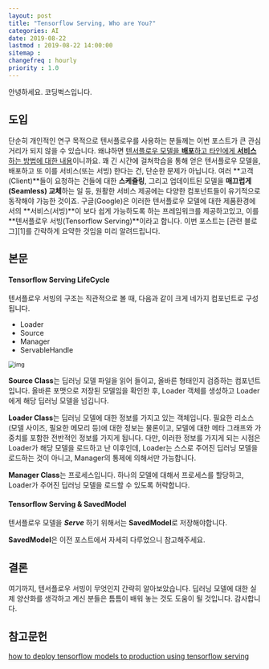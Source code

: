 ```yaml
---
layout: post
title: "Tensorflow Serving, Who are You?"
categories: AI
date: 2019-08-22
lastmod : 2019-08-22 14:00:00
sitemap :
changefreq : hourly
priority : 1.0
---
```




안녕하세요. 코딩벅스입니다.   



## 도입

 단순히 개인적인 연구 목적으로 텐서플로우를 사용하는 분들께는 이번 포스트가 큰 관심 거리가 되지 않을 수 있습니다. 왜냐하면 <u>텐서플로우 모델을 **배포**하고 타인에게 **서비스**하는 방법에 대한 내용</u>이니까요. 꽤 긴 시간에 걸쳐학습을 통해 얻은 텐서플로우 모델을, 배포하고 또 이를 서비스(또는 서빙) 한다는 건, 단순한 문제가 아닙니다. 여러 **고객(Client)**들이 요청하는 건들에 대한 **스케쥴링**, 그리고 업데이트된 모델을 **매끄럽게(Seamless) 교체**하는 일 등, 원활한 서비스 제공에는 다양한 컴포넌트들이 유기적으로 동작해야 가능한 것이죠. 구글(Google)은 이러한 텐서플로우 모델에 대한 제품환경에서의 **서비스(서빙)**이 보다 쉽게 가능하도록 하는 프레임워크를 제공하고있고, 이를 **텐서플로우 서빙(Tensorflow Serving)**이라고 합니다. 이번 포스트는 [관련 블로그][1]를 간략하게 요약한 것임을 미리 알려드립니다.



## 본문

#### Tensorflow Serving LifeCycle

텐서플로우 서빙의 구조는 직관적으로 볼 때, 다음과 같이 크게 네가지 컴포넌트로 구성됩니다. 

* Loader
* Source
* Manager
* ServableHandle

<img src="https://cdn-media-1.freecodecamp.org/images/1*TwfOoS3M8DaUiB7ntP07_w.png" alt="img" style="zoom:80%;" />

**Source Class**는 딥러닝 모델 파일을 읽어 들이고, 올바른 형태인지 검증하는 컴포넌트입니다. 올바른 포맷으로 저장된 모델임을 확인한 후, Loader 객체를 생성하고 Loader에게 해당 딥러닝 모델을 넘깁니다. 

**Loader Class**는 딥러닝 모델에 대한 정보를 가지고 있는 객체입니다. 필요한 리소스(모델 사이즈, 필요한 메모리 등)에 대한 정보는 물론이고, 모델에 대한 메타 그래프와 가중치를 포함한 전반적인 정보를 가지게 됩니다. 다만, 이러한 정보를 가지게 되는 시점은 Loader가 해당 모델을 로드하고 난 이후인데, Loader는 스스로 주어진 딥러닝 모델을 로드하는 것이 아니고, Manager의 통제에 의해서만 가능합니다.

**Manager Class**는 프로세스입니다. 하나의 모델에 대해서 프로세스를 할당하고, Loader가 주어진 딥러닝 모델을 로드할 수 있도록 허락합니다.  



#### Tensorflow Serving & SavedModel

텐서플로우 모델을  ***Serve*** 하기 위해서는 **SavedModel**로 저장해야합니다. 

**SavedModel**은 이전 포스트에서 자세히 다루었으니 참고해주세요. 

## 결론

여기까지, 텐서플로우 서빙이 무엇인지 간략히 알아보았습니다. 딥러닝 모델에 대한 실제 양산화를 생각하고 계신 분들은 틈틈이 배워 놓는 것도 도움이 될 것입니다. 감사합니다. 

## 참고문헌

[how to deploy tensorflow models to production using tensorflow serving](https://www.freecodecamp.org/news/how-to-deploy-tensorflow-models-to-production-using-tf-serving-4b4b78d41700/) 